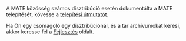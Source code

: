 <!--
.. link:
.. description:
.. tags: 
.. date: 2012-04-17 06:32:31
.. title: Telepítés
.. slug: install
-->

A MATE közösség számos disztribúció esetén dokumentálta a MATE telepítését,
kövesse a [telepítési útmutatót](http://wiki.mate-desktop.org/download).  

Ha Ön egy csomagoló egy disztribúciónál, és a tar archívumokat keresi, akkor
keresse fel a [Fejlesztés](/development/) oldalt.
